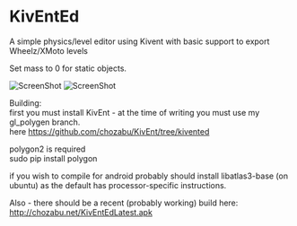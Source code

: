 KivEntEd
==================

A simple physics/level editor using Kivent with basic support to export Wheelz/XMoto levels

Set mass to 0 for static objects.

![ScreenShot](http://chozabu.net/sheepmachine.gif)
![ScreenShot](http://chozabu.net/kiventss.png)

Building:  
first you must install KivEnt - at the time of writing you must use my gl_polygen branch.  
here https://github.com/chozabu/KivEnt/tree/kivented

polygon2 is required  
sudo pip install polygon  


if you wish to compile for android probably should install libatlas3-base (on ubuntu) as the default has processor-specific instructions.  

Also - there should be a recent (probably working) build here: http://chozabu.net/KivEntEdLatest.apk
